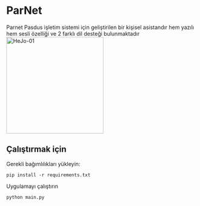# ParNet
Parnet Pasdus işletim sistemi için geliştirilen bir kişisel asistandır hem yazılı hem sesli özelliği ve 2 farklı dil desteği bulunmaktadır
<img src="https://media.discordapp.net/attachments/1108307504284303360/1214612973885063199/parnet.png?ex=65f9bf7b&is=65e74a7b&hm=4ed7ba07810a7003a3550e980220592fcb832033e1d3f200e4db225918444c9e&=&format=webp&quality=lossless&width=437&height=437" alt="HeJo-01" width="256" height="256">
## Çalıştırmak için


Gerekli bağımlılıkları yükleyin:
```
pip install -r requirements.txt
```
Uygulamayı çalıştırın
```
python main.py
```

